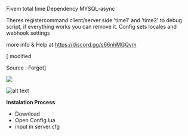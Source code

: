 Fivem total time 
Dependency MYSQL-async

Theres registercommand client/server side 'time1' and 'time2' to debug script, if everything works you can remove it.
Config sets locales and webhook settings

more info & Help at https://discord.gg/s66nhMGQvm

[ modified 

Source : Forgot]

<img src="https://profile-counter.glitch.me/mr-Imran/count.svg" />


![alt text](https://cdn.discordapp.com/attachments/932878642810335263/955023723122008064/playtime.PNG)


<b>Instalation Process </b>

- Download
- Open Config.lua
- input in server.cfg
